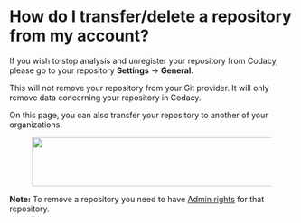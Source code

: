 # How do I transfer/delete a repository from my account?

If you wish to stop analysis and unregister your repository from Codacy, please go to your repository **Settings** -> **General**.

This will not remove your repository from your Git provider. It will only remove data concerning your repository in Codacy.

On this page, you can also transfer your repository to another of your organizations.

<figure>
<img src="/images/Screen_Shot_2016-12-06_at_16.37.02.png" width="694" height="87" alt="" />
</figure>

**Note:** To remove a repository you need to have [Admin rights](/hc/en-us/articles/207280189-Administrative-Permissions) for that repository. 
